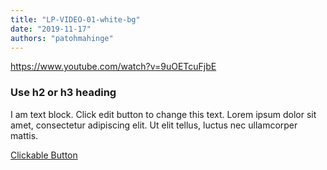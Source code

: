```yaml
---
title: "LP-VIDEO-01-white-bg"
date: "2019-11-17"
authors: "patohmahinge"
---
```


https://www.youtube.com/watch?v=9uOETcuFjbE

### Use h2 or h3 heading

I am text block. Click edit button to change this text. Lorem ipsum dolor sit amet, consectetur adipiscing elit. Ut elit tellus, luctus nec ullamcorper mattis.

[Clickable Button](#)
